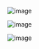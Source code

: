 
![image](https://user-images.githubusercontent.com/42945500/152581147-30d13625-e0fa-439e-a3c0-fb344da236b9.png)

![image](https://user-images.githubusercontent.com/42945500/152581377-5c02ce1b-f7db-4ca1-b1ae-7b299d2d096e.png)

![image](https://user-images.githubusercontent.com/42945500/152581694-0e46439d-e0a2-4564-a02b-1d88469ad86b.png)

